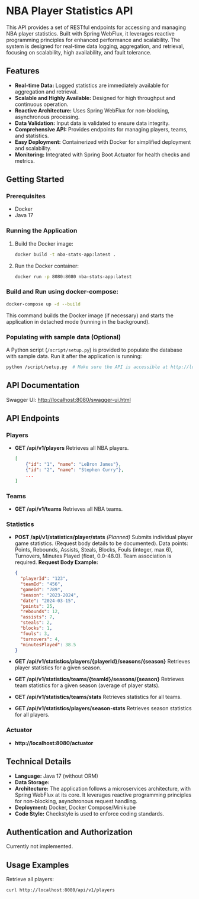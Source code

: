 # NBA Player Statistics API

This API provides a set of RESTful endpoints for accessing and managing NBA player statistics. Built with Spring WebFlux, it leverages reactive programming principles for enhanced performance and scalability. The system is designed for real-time data logging, aggregation, and retrieval, focusing on scalability, high availability, and fault tolerance.

## Features

* **Real-time Data:**  Logged statistics are immediately available for aggregation and retrieval.
* **Scalable and Highly Available:** Designed for high throughput and continuous operation.
* **Reactive Architecture:** Uses Spring WebFlux for non-blocking, asynchronous processing.
* **Data Validation:**  Input data is validated to ensure data integrity.
* **Comprehensive API:** Provides endpoints for managing players, teams, and statistics.
* **Easy Deployment:**  Containerized with Docker for simplified deployment and scalability.
* **Monitoring:** Integrated with Spring Boot Actuator for health checks and metrics.


## Getting Started

### Prerequisites

* Docker
* Java 17

### Running the Application

1. Build the Docker image:
   ```bash
   docker build -t nba-stats-app:latest .
   ```

2. Run the Docker container:
   ```bash
   docker run -p 8080:8080 nba-stats-app:latest
   ```
### **Build and Run using docker-compose:**
   ```bash
   docker-compose up -d --build
   ```
   This command builds the Docker image (if necessary) and starts the application in detached mode (running in the background).


### Populating with sample data (Optional)

A Python script (`/script/setup.py`) is provided to populate the database with sample data. Run it after the application is running:
```bash
python /script/setup.py  # Make sure the API is accessible at http://localhost:8080
```

## API Documentation

Swagger UI: [http://localhost:8080/swagger-ui.html](http://localhost:8080/swagger-ui.html)

## API Endpoints

### Players

* **GET /api/v1/players**
    Retrieves all NBA players.
    ```json
    [
        {"id": "1", "name": "LeBron James"},
        {"id": "2", "name": "Stephen Curry"},
        ...
    ]
    ```

### Teams

* **GET /api/v1/teams**
    Retrieves all NBA teams.


### Statistics

* **POST /api/v1/statistics/player/stats** _(Planned)_
    Submits individual player game statistics.  (Request body details to be documented). Data points: Points, Rebounds, Assists, Steals, Blocks, Fouls (integer, max 6), Turnovers, Minutes Played (float, 0.0-48.0).  Team association is required.
  **Request Body Example:**
    ```json
    {
      "playerId": "123",  
      "teamId": "456",
      "gameId": "789",
      "season": "2023-2024",
      "date": "2024-03-15",
      "points": 25,
      "rebounds": 12,
      "assists": 7,
      "steals": 2,
      "blocks": 1,
      "fouls": 3, 
      "turnovers": 4,
      "minutesPlayed": 38.5
    }
    ```


* **GET /api/v1/statistics/players/{playerId}/seasons/{season}**
    Retrieves player statistics for a given season.

* **GET /api/v1/statistics/teams/{teamId}/seasons/{season}**
    Retrieves team statistics for a given season (average of player stats).

* **GET /api/v1/statistics/teams/stats**
  Retrieves statistics for all teams.

* **GET /api/v1/statistics/players/season-stats**
  Retrieves season statistics for all players.

### Actuator
* **http://localhost:8080/actuator**



## Technical Details

* **Language:** Java 17 (without ORM)
* **Data Storage:** 
* **Architecture:** The application follows a microservices architecture, with Spring WebFlux at its core.  It leverages reactive programming principles for non-blocking, asynchronous request handling.
* **Deployment:** Docker, Docker Compose/Minikube
* **Code Style:** Checkstyle is used to enforce coding standards.


## Authentication and Authorization

Currently not implemented.


## Usage Examples

Retrieve all players:

```bash
curl http://localhost:8080/api/v1/players
```